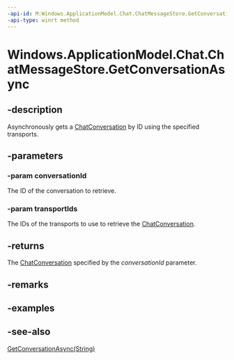 ```yaml
---
-api-id: M:Windows.ApplicationModel.Chat.ChatMessageStore.GetConversationAsync(System.String,Windows.Foundation.Collections.IIterable{System.String})
-api-type: winrt method
---
```


<!-- Method syntax
public Windows.Foundation.IAsyncOperation<Windows.ApplicationModel.Chat.ChatConversation> GetConversationAsync(System.String conversationId, Windows.Foundation.Collections.IIterable<System.String> transportIds)
-->

# Windows.ApplicationModel.Chat.ChatMessageStore.GetConversationAsync

## -description
Asynchronously gets a [ChatConversation](chatconversation.md) by ID using the specified transports.

## -parameters
### -param conversationId
The ID of the conversation to retrieve.

### -param transportIds
The IDs of the transports to use to retrieve the [ChatConversation](chatconversation.md).

## -returns
The [ChatConversation](chatconversation.md) specified by the *conversationId* parameter.

## -remarks

## -examples

## -see-also
[GetConversationAsync(String)](chatmessagestore_getconversationasync_2049140047.md)